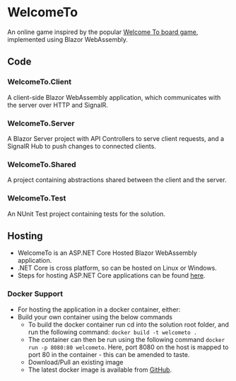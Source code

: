 # WelcomeTo
An online game inspired by the popular [Welcome To board game](https://boardgamegeek.com/boardgame/233867/welcome), implemented using Blazor WebAssembly.

## Code

### WelcomeTo.Client
A client-side Blazor WebAssembly application, which communicates with the server over HTTP and SignalR.

### WelcomeTo.Server
A Blazor Server project with API Controllers to serve client requests, and a SignalR Hub to push changes to connected clients.

### WelcomeTo.Shared
A project containing abstractions shared between the client and the server.

### WelcomeTo.Test
An NUnit Test project containing tests for the solution.

## Hosting
* WelcomeTo is an ASP.NET Core Hosted Blazor WebAssembly application.
* .NET Core is cross platform, so can be hosted on Linux or Windows.
* Steps for hosting ASP.NET Core applications can be found [here](https://docs.microsoft.com/en-us/aspnet/core/host-and-deploy/?view=aspnetcore-3.1).

### Docker Support
* For hosting the application in a docker container, either:
* Build your own container using the below commands
  * To build the docker container run cd into the solution root folder, and run the following command: `docker build -t welcometo .`
  * The container can then be run using the following command `docker run -p 8080:80 welcometo`. Here, port 8080 on the host is mapped to port 80 in the container - this can be amended to taste.
  * Download/Pull an existing image
  * The latest docker image is available from  [GitHub](https://github.com/JustinWilkinson/WelcomeTo/packages).